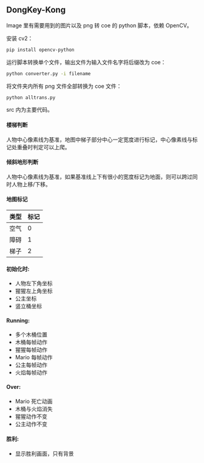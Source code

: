 ## DongKey-Kong

Image 里有需要用到的图片以及 png 转 coe 的 python 脚本，依赖 OpenCV。

安装 cv2：

```bash
pip install opencv-python
```

运行脚本转换单个文件，输出文件为输入文件名字将后缀改为 coe：

```bash
python converter.py -i filename
```

将文件夹内所有 png 文件全部转换为 coe 文件：

```bash
python alltrans.py
```

src 内为主要代码。

#### 楼梯判断
人物中心像素线为基准，地图中梯子部分中心一定宽度进行标记，中心像素线与标记处重叠时判定可以上爬。

#### 倾斜地形判断
人物中心像素线为基准，如果基准线上下有很小的宽度标记为地面，则可以跨过同时人物上移/下移。

#### 地图标记
| 类型 | 标记 |
|---|---|
| 空气 | 0 |
| 障碍 | 1 |
| 梯子 | 2 |

#### 初始化时:
- 人物左下角坐标
- 猩猩左上角坐标
- 公主坐标
- 竖立桶坐标

#### Running:
- 多个木桶位置
- 木桶每帧动作
- 猩猩每帧动作
- Mario 每帧动作
- 公主每帧动作
- 火焰每帧动作

#### Over:
- Mario 死亡动画
- 木桶与火焰消失
- 猩猩动作不变
- 公主动作不变

#### 胜利:
- 显示胜利画面，只有背景

